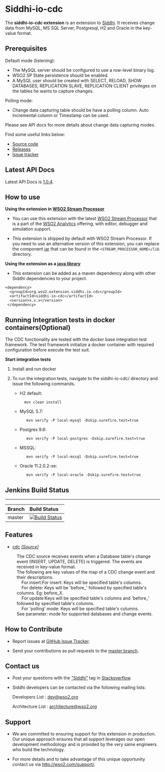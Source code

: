 # Siddhi-io-cdc

The **siddhi-io-cdc extension** is an extension to <a target="_blank" href="https://wso2.github.io/siddhi">Siddhi</a>. It receives change data from MySQL, MS SQL Server, Postgresql, H2 and Oracle in the key-value format.

## Prerequisites
Default mode (listening):

* The MySQL server should be configured to use a row-level binary log.
* WSO2 SP State persistence should be enabled.
* A MySQL user should be created with SELECT, RELOAD, SHOW DATABASES, REPLICATION SLAVE, REPLICATION CLIENT privileges on the tables he wants to capture changes.

Polling mode:

* Change data capturing table should be have a polling column. Auto Incremental column or Timestamp can be used.

Please see API docs for more details about change data capturing modes.

Find some useful links below:

* <a target="_blank" href="https://github.com/wso2-extensions/siddhi-io-cdc">Source code</a>
* <a target="_blank" href="https://github.com/wso2-extensions/siddhi-io-cdc/releases">Releases</a>
* <a target="_blank" href="https://github.com/wso2-extensions/siddhi-io-cdc/issues">Issue tracker</a>

## Latest API Docs

Latest API Docs is <a target="_blank" href="https://wso2-extensions.github.io/siddhi-io-cdc/api/1.0.4">1.0.4</a>.

## How to use

 **Using the extension in <a target="_blank" href="https://github.com/wso2/product-sp">WSO2 Stream Processor</a>**

 * You can use this extension with the latest <a target="_blank" href="https://github.com/wso2/product-sp/releases">WSO2 Stream Processor</a> that is a part of the <a target="_blank" href="http://wso2.com/analytics?utm_source=gitanalytics&utm_campaign=gitanalytics_Jul17">WSO2 Analytics</a> offering, with editor, debugger and simulation support.

* This extension is shipped by default with WSO2 Stream Processor. If you need to use an alternative version of this extension, you can replace the component <a target="_blank" href="https://github.com/wso2-extensions/siddhi-io-cdc/releases">jar</a> that can be found in the `<STREAM_PROCESSOR_HOME>/lib` directory.

**Using the extension as a <a target="_blank" href="https://wso2.github.io/siddhi/documentation/running-as-a-java-library">java library</a>**

 * This extension can be added as a maven dependency along with other Siddhi dependencies to your project.

```
<dependency>
  <groupId>org.wso2.extension.siddhi.io.cdc</groupId>
  <artifactId>siddhi-io-cdc</artifactId>
  <version>x.x.x</version>
 </dependency>
```
## Running Integration tests in docker containers(Optional)

The CDC functionality are tested with the docker base integration test framework.
The test framework initialize a docker container with required configuration before execute the test suit.

**Start integration tests**

 1. Install and run docker

 2. To run the integration tests, navigate to the siddhi-io-cdc/ directory and issue the following commands.

    * H2 default:

            mvn clean install

    * MySQL 5.7:

             mvn verify -P local-mysql -Dskip.surefire.test=true

    * Postgres 9.6:

             mvn verify -P local-postgres -Dskip.surefire.test=true

    * MSSQL:

             mvn verify -P local-mssql -Dskip.surefire.test=true

    * Oracle 11.2.0.2-xe:

             mvn verify -P local-oracle -Dskip.surefire.test=true

## Jenkins Build Status


---
| Branch | Build Status |
| :------ |:------------|
| master  |  [![Build Status](https://wso2.org/jenkins/job/siddhi/job/siddhi-io-cdc/badge/icon)](https://wso2.org/jenkins/job/siddhi/job/siddhi-io-cdc/)  |

## Features

 * <a target="_blank" href="https://wso2-extensions.github.io/siddhi-io-cdc/api/1.0.4/#cdc-source">cdc</a> *<a target="_blank" href="https://wso2.github.io/siddhi/documentation/siddhi-4.0/#source">(Source)</a>*<br><div style="padding-left: 1em;"><p>The CDC source receives events when a Database table's change event (INSERT, UPDATE, DELETE) is triggered. The events are received in key-value format.
  <br>The following are key values of the map of a CDC change event and their descriptions.  <br>&nbsp;&nbsp;&nbsp;&nbsp;For insert:For insert: Keys will be specified table's columns.<br>&nbsp;&nbsp;&nbsp;&nbsp;For delete: Keys will be 'before_' followed by specified table's columns. Eg: before_X.  <br>&nbsp;&nbsp;&nbsp;&nbsp;For update:Keys will be specified table's columns and 'before_' followed by specified table's columns.  <br>&nbsp;&nbsp;&nbsp;&nbsp;For 'polling' mode: Keys will be specified table's columns.    <br>See parameter: mode for supported databases and change events.
</p></div>

## How to Contribute

 * Report issues at <a target="_blank" href="https://github.com/wso2-extensions/siddhi-io-cdc/issues">GitHub Issue Tracker</a>.

  * Send your contributions as pull requests to the <a target="_blank" href="https://github
  .com/wso2-extensions/siddhi-io-cdc/tree/master">master branch</a>.

## Contact us

 * Post your questions with the <a target="_blank" href="http://stackoverflow.com/search?q=siddhi">"Siddhi"</a> tag in <a target="_blank" href="http://stackoverflow.com/search?q=siddhi">Stackoverflow</a>.

 * Siddhi developers can be contacted via the following mailing lists:

    Developers List   : [dev@wso2.org](mailto:dev@wso2.org)

    Architecture List : [architecture@wso2.org](mailto:architecture@wso2.org)

## Support
 * We are committed to ensuring support for this extension in production. Our unique approach ensures that all support leverages our open development methodology and is provided by the very same engineers who build the technology.

* For more details and to take advantage of this unique opportunity contact us via <a target="_blank" href="http://wso2.com/support?utm_source=gitanalytics&utm_campaign=gitanalytics_Jul17">http://wso2.com/support/</a>.
